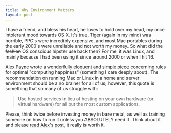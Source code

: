 ```yaml
---
title: Why Environment Matters
layout: post
---
```


I have a friend, and bless his heart, he loves to hold over my head, my once
intolerant mood towards OS X. It's true, Tiger (again in my mind) was horrible,
PPC's were incredibly expensive, and most Mac portables during the early 2000's
were unreliable and not worth my money. So what did the <del>fashion</del> OS
conscious hipster use back then? For me, it was Linux, and mainly because I had
been using it since around 2000 or when I hit 16.

[Alex Payne](twitter.com/al3x) wrote a wonderfully eloquent and [simple
piece](http://al3x.net/2008/09/08/al3xs-rules-for-computing-happiness.html)
concerning rules for optimal "computing happiness" (something
I care deeply about). The recommendation on
running Mac or Linux in a home and server environment should be a no brainer
for all of us; however, this quote is something that so many of us struggle
	with:

>Use hosted services in lieu of hosting on your own hardware (or virtual hardware) for all but the most custom applications.

Please, think twice before investing money in bare metal, as well as training
someone on how to run it unless you ABSOLUTELY need it. Think about it and
please [read Alex's
post](http://al3x.net/2008/09/08/al3xs-rules-for-computing-happiness.html), it
really is worth it.
